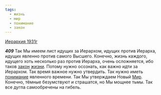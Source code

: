```yaml
---
tags:
  - жизнь
  - мир
  - понимание
  - закон
---
```


[Иерархия 1931г](/agni/1931)

___409___
Так Мы имеем лист идущих за Иерархом, идущих против Иерарха, идущих явленно против самого Высшего. Конечно, жизнь каждого, идущего хоть несколько раз против Иерарха, очень осложняется, ибо таков [закон](/tag/#закон) [жизни](/tag/#жизнь). Потому нужно осознать, как важно идти за Иерархом. Так время важное нужно утвердить. Так нужно иметь [понимание](/tag/#понимание) явленного времени. Так Мы утверждаем Новый [Мир](/tag/#мир). Конечно, тёмные безумствуют и страшатся, но Мы мощнее тьмы. Так все дугпа самообречены на гибель.   

